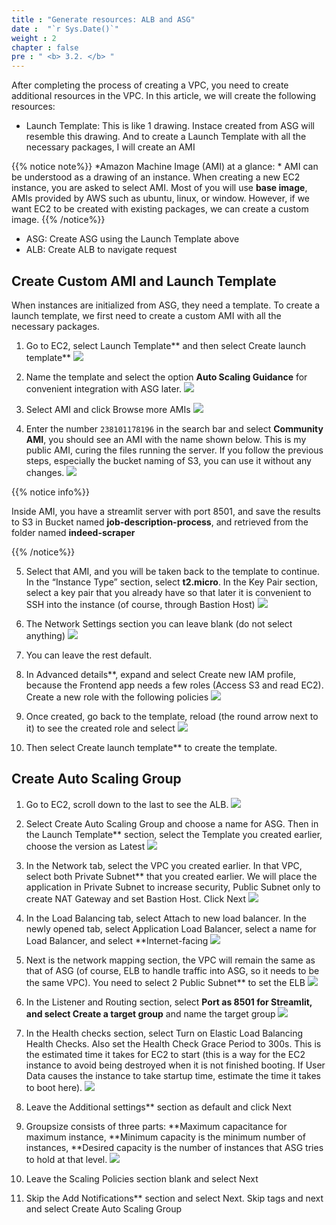 ```yaml
---
title : "Generate resources: ALB and ASG"
date :  "`r Sys.Date()`" 
weight : 2 
chapter : false
pre : " <b> 3.2. </b> "
---
```


After completing the process of creating a VPC, you need to create additional resources in the VPC. In this article, we will create the following resources:

- Launch Template: This is like 1 drawing. Instace created from ASG will resemble this drawing. And to create a Launch Template with all the necessary packages, I will create an AMI

{{% notice note%}}
*Amazon Machine Image (AMI) at a glance: * AMI can be understood as a drawing of an instance. When creating a new EC2 instance, you are asked to select AMI. Most of you will use **base image**, AMIs provided by AWS such as ubuntu, linux, or window. However, if we want EC2 to be created with existing packages, we can create a custom image. 
{{% /notice%}}

- ASG: Create ASG using the Launch Template above
- ALB: Create ALB to navigate request


## Create Custom AMI and Launch Template
When instances are initialized from ASG, they need a template. To create a launch template, we first need to create a custom AMI with all the necessary packages.

1. Go to EC2, select Launch Template** and then select Create launch template**
![](/images/2023-07-09-22-27-45.png)

2. Name the template and select the option **Auto Scaling Guidance** for convenient integration with ASG later. 
![](/images/2023-07-09-22-30-02.png)

3. Select AMI and click Browse more AMIs
![](/images/2023-07-09-22-31-32.png)

4. Enter the number `238101178196` in the search bar and select **Community AMI**, you should see an AMI with the name shown below. This is my public AMI, curing the files running the server. If you follow the previous steps, especially the bucket naming of S3, you can use it without any changes. 
![](/images/2023-07-09-22-45-00.png)


{{% notice info%}}

Inside AMI, you have a streamlit server with port 8501, and save the results to S3 in Bucket named **job-description-process**, and retrieved from the folder named **indeed-scraper**

{{% /notice%}}

5. Select that AMI, and you will be taken back to the template to continue. In the “Instance Type” section, select **t2.micro**. In the Key Pair section, select a key pair that you already have so that later it is convenient to SSH into the instance (of course, through Bastion Host)
![](/images/2023-07-09-22-48-34.png)

6. The Network Settings section you can leave blank (do not select anything)
![](/images/2023-07-09-22-54-18.png)


7. You can leave the rest default.

8. In Advanced details**, expand and select Create new IAM profile, because the Frontend app needs a few roles (Access S3 and read EC2). Create a new role with the following policies
![](/images/2023-07-10-00-17-40.png)

9. Once created, go back to the template, reload (the round arrow next to it) to see the created role and select
![](/images/2023-07-10-00-19-03.png)

10. Then select Create launch template** to create the template.

## Create Auto Scaling Group

1. Go to EC2, scroll down to the last to see the ALB.
![](/images/2023-07-09-20-10-07.png)

2. Select Create Auto Scaling Group and choose a name for ASG. Then in the Launch Template** section, select the Template you created earlier, choose the version as Latest
![](/images/2023-07-19-22-49-00.png)

1. In the Network tab, select the VPC you created earlier. In that VPC, select both Private Subnet** that you created earlier. We will place the application in Private Subnet to increase security, Public Subnet only to create NAT Gateway and set Bastion Host. Click Next
![](/images/2023-07-09-23-14-06.png) 

1. In the Load Balancing tab, select Attach to new load balancer. In the newly opened tab, select Application Load Balancer, select a name for Load Balancer, and select **Internet-facing
![](/images/2023-07-09-23-21-12.png)  

1. Next is the network mapping section, the VPC will remain the same as that of ASG (of course, ELB to handle traffic into ASG, so it needs to be the same VPC). You need to select 2 Public Subnet** to set the ELB
![](/images/2023-07-09-23-25-46.png)

1. In the Listener and Routing section, select **Port as **8501** for Streamlit, and select Create a target group** and name the target group
![](/images/2023-07-09-23-29-21.png)

1. In the Health checks section, select Turn on Elastic Load Balancing Health Checks. Also set the Health Check Grace Period to 300s. This is the estimated time it takes for EC2 to start (this is a way for the EC2 instance to avoid being destroyed when it is not finished booting. If User Data causes the instance to take startup time, estimate the time it takes to boot here).
![](/images/2023-07-09-23-54-26.png)

1. Leave the Additional settings** section as default and click Next

2. Groupsize consists of three parts: **Maximum capacitance for maximum instance, **Minimum capacity is the minimum number of instances, **Desired capacity is the number of instances that ASG tries to hold at that level.
![](/images/2023-07-10-00-01-22.png)

1. Leave the Scaling Policies section blank and select Next

2. Skip the Add Notifications** section and select Next. Skip tags and next and select Create Auto Scaling Group


